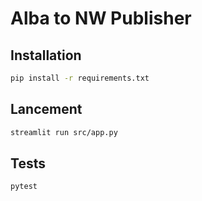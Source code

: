 # Alba to NW Publisher

## Installation

```bash
pip install -r requirements.txt
```

## Lancement

```bash
streamlit run src/app.py
```

## Tests

```bash
pytest
```